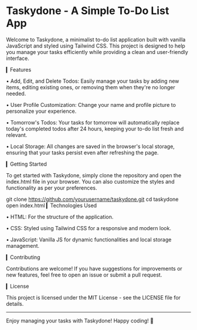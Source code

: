 
# Taskydone - A Simple To-Do List App #

Welcome to Taskydone, a minimalist to-do list application built with vanilla JavaScript and styled using Tailwind CSS. This project is designed to help you manage your tasks efficiently while providing a clean and user-friendly interface.

▎Features

• Add, Edit, and Delete Todos: Easily manage your tasks by adding new items, editing existing ones, or removing them when they're no longer needed.

• User Profile Customization: Change your name and profile picture to personalize your experience.

• Tomorrow's Todos: Your tasks for tomorrow will automatically replace today's completed todos after 24 hours, keeping your to-do list fresh and relevant.

• Local Storage: All changes are saved in the browser's local storage, ensuring that your tasks persist even after refreshing the page.

▎Getting Started

To get started with Taskydone, simply clone the repository and open the index.html file in your browser. You can also customize the styles and functionality as per your preferences.

git clone https://github.com/yourusername/taskydone.git
cd taskydone
open index.html
▎Technologies Used

• HTML: For the structure of the application.

• CSS: Styled using Tailwind CSS for a responsive and modern look.

• JavaScript: Vanilla JS for dynamic functionalities and local storage management.

▎Contributing

Contributions are welcome! If you have suggestions for improvements or new features, feel free to open an issue or submit a pull request.

▎License

This project is licensed under the MIT License - see the LICENSE file for details.

---

Enjoy managing your tasks with Taskydone! Happy coding! 🚀
